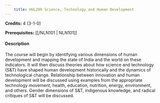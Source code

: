 ```yaml
---
    title: HUL289 Science, Technology and Human Development
---
```

**Credits:** 4 (3-1-0)



**Prerequisites:** [[/NLN101 | NLN101]]

#### Description 
The course will begin by identifying various dimensions of human development and mapping the state of India and the world on these indicators. It will then discuss theories about how science and technology (S&T) have shaped human development historically and the dynamics of technological change. Relationship between innovation and human development will be discussed using examples from the appropriate technology movement, health, education, nutrition, energy, environment, and others. Gender dimensions of S&T, indigenous knowledge, and radical critiques of S&T will be discussed.
